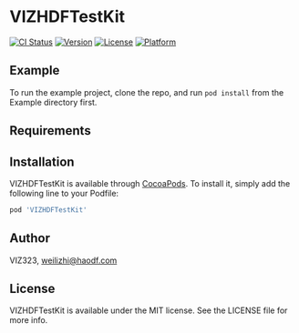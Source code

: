# VIZHDFTestKit

[![CI Status](https://img.shields.io/travis/VIZ323/VIZHDFTestKit.svg?style=flat)](https://travis-ci.org/VIZ323/VIZHDFTestKit)
[![Version](https://img.shields.io/cocoapods/v/VIZHDFTestKit.svg?style=flat)](https://cocoapods.org/pods/VIZHDFTestKit)
[![License](https://img.shields.io/cocoapods/l/VIZHDFTestKit.svg?style=flat)](https://cocoapods.org/pods/VIZHDFTestKit)
[![Platform](https://img.shields.io/cocoapods/p/VIZHDFTestKit.svg?style=flat)](https://cocoapods.org/pods/VIZHDFTestKit)

## Example

To run the example project, clone the repo, and run `pod install` from the Example directory first.

## Requirements

## Installation

VIZHDFTestKit is available through [CocoaPods](https://cocoapods.org). To install
it, simply add the following line to your Podfile:

```ruby
pod 'VIZHDFTestKit'
```

## Author

VIZ323, weilizhi@haodf.com

## License

VIZHDFTestKit is available under the MIT license. See the LICENSE file for more info.
